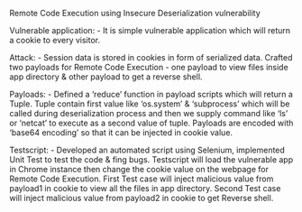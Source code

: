 Remote Code Execution using Insecure Deserialization vulnerability



Vulnerable application: - 
It is simple vulnerable application which will return a cookie to every visitor.

Attack: - 
Session data is stored in cookies in form of serialized data. 
Crafted two payloads for Remote Code Execution - one payload to view files inside app directory & other payload to get a reverse shell.

Payloads: -
Defined a ‘reduce’ function in payload scripts which will return a Tuple. 
Tuple contain first value like ‘os.system’ & ‘subprocess’ which will be called during  deserialization process and then we supply command like ‘ls’ or ‘netcat’ to execute as a second value of tuple.
Payloads are encoded with ‘base64 encoding’ so that it can be injected in cookie value.


Testscript: -
Developed an automated script using Selenium, implemented Unit Test to test the code & fing bugs.
Testscript will load the vulnerable app in Chrome instance then change the cookie value on the webpage for Remote Code Execution.
First Test case will inject malicious value  from payload1 in cookie to view all the files in app directory.
Second Test case will inject malicious value from payload2 in cookie to get Reverse shell.
